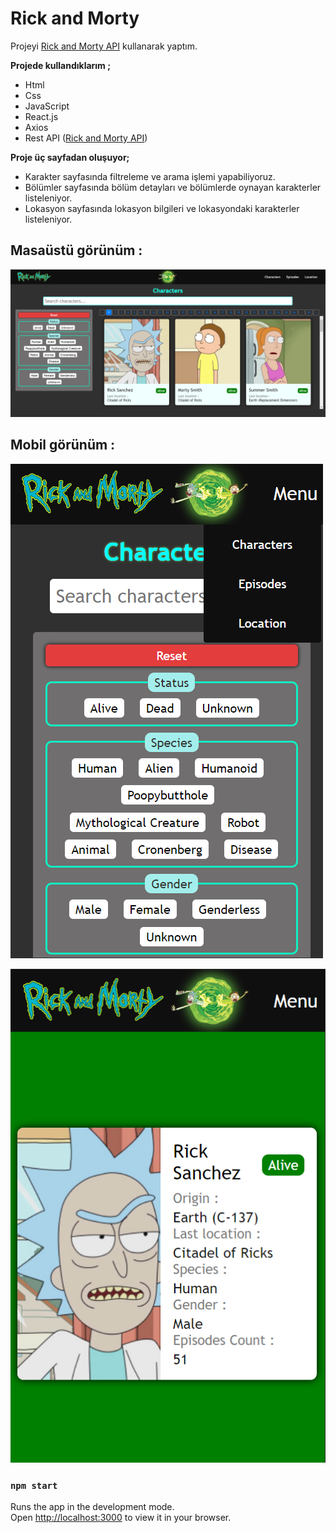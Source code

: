 # Rick and Morty 

Projeyi [Rick and Morty API](https://rickandmortyapi.com/) kullanarak yaptım.

**Projede kullandıklarım ;**

* Html
* Css
* JavaScript
* React.js
* Axios
* Rest API ([Rick and Morty API](https://rickandmortyapi.com/))

**Proje üç sayfadan oluşuyor;**

* Karakter sayfasında filtreleme ve arama işlemi yapabiliyoruz.
* Bölümler sayfasında bölüm detayları ve bölümlerde oynayan karakterler listeleniyor.
* Lokasyon sayfasında lokasyon bilgileri ve lokasyondaki karakterler listeleniyor.

## Masaüstü görünüm :
![desktop image](./image/ss-ch-page.png)

## Mobil görünüm :
![mobil image](./image/mobil-ch-page.png)

![mobil image](./image/mobil-detail-page.png)

### `npm start`

Runs the app in the development mode.\
Open [http://localhost:3000](http://localhost:3000) to view it in your browser.

